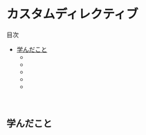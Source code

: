 # カスタムディレクティブ

<!-- START doctoc generated TOC please keep comment here to allow auto update -->
<!-- DON'T EDIT THIS SECTION, INSTEAD RE-RUN doctoc TO UPDATE -->
目次

- [学んだこと](#%E5%AD%A6%E3%82%93%E3%81%A0%E3%81%93%E3%81%A8)
  - [](#)
  - [](#-1)
  - [](#-2)
  - [](#-3)
  - [](#-4)

<!-- END doctoc generated TOC please keep comment here to allow auto update -->
<br>

## 学んだこと
### 
```html
```
<br>

### 
```html
```
<br>

### 
```html
```
<br>

### 
```html
```
<br>

### 
```html
```
<br>